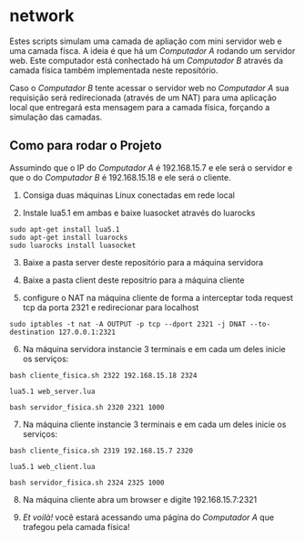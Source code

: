 # network
Estes scripts simulam uma camada de apliação com mini servidor web e uma camada físca.
A ideia é que há um *Computador A* rodando um servidor web. Este computador está conhectado há um *Computador B* através
da camada física também implementada neste repositório.

Caso o *Computador B* tente acessar o servidor web no *Computador A* sua requisição será redirecionada (através de um NAT) 
para uma aplicação local que entregará esta mensagem para a camada física, forçando a simulação das camadas.


## Como para rodar o Projeto

Assumindo que o IP do *Computador A* é 192.168.15.7 e ele será o servidor
e que o do *Computador B* é 192.168.15.18 e ele será o cliente.

1. Consiga duas máquinas Linux conectadas em rede local

2. Instale lua5.1 em ambas e baixe luasocket através do luarocks

```
sudo apt-get install lua5.1
sudo apt-get install luarocks
sudo luarocks install luasocket
```
3. Baixe a pasta server deste repositório para a máquina servidora

4. Baixe a pasta client deste repositrio para a máquina cliente

5. configure o NAT na máquina cliente de forma a interceptar toda request tcp da porta 2321 e redirecionar para localhost

```
sudo iptables -t nat -A OUTPUT -p tcp --dport 2321 -j DNAT --to-destination 127.0.0.1:2321
```
6. Na máquina servidora instancie 3 terminais e em cada um deles inicie os serviços:

```
bash cliente_fisica.sh 2322 192.168.15.18 2324
```
```
lua5.1 web_server.lua
```
```
bash servidor_fisica.sh 2320 2321 1000 
```

7. Na máquina cliente instancie 3 terminais e em cada um deles inicie os serviços:

```
bash cliente_fisica.sh 2319 192.168.15.7 2320
```
```
lua5.1 web_client.lua
```
```
bash servidor_fisica.sh 2324 2325 1000 
```
8. Na máquina cliente abra um browser e digite 192.168.15.7:2321

9. *Et voilà!* você estará acessando uma página do *Computador A* que trafegou pela camada física!
